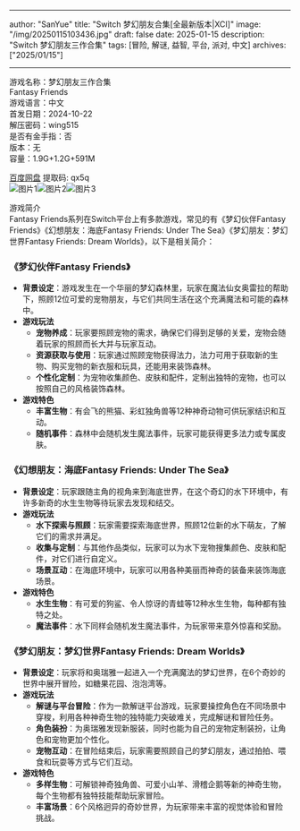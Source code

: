 
---
author: "SanYue"
title: "Switch 梦幻朋友合集[全最新版本|XCI]"
image: "/img/20250115103436.jpg"
draft: false
date: 2025-01-15
description: "Switch 梦幻朋友三作合集"
tags: [冒险, 解谜, 益智, 平台, 派对, 中文]
archives: ["2025/01/15"]

---

游戏名称：梦幻朋友三作合集   
Fantasy Friends    
游戏语言：中文  
首发日期：2024-10-22  
解压密码：wing515  
是否有金手指：否  
版本：无   
容量：1.9G+1.2G+591M

[百度网盘](https://pan.baidu.com/s/1rFzXYj5SK9i5lSMjv_slow) 提取码: qx5q  
![图片1](/img/5a3592.jpg)![图片2](/img/47ee95.jpg)![图片3](/img/ee9f3b.jpg)  

游戏简介  
Fantasy Friends系列在Switch平台上有多款游戏，常见的有《梦幻伙伴Fantasy Friends》《幻想朋友：海底Fantasy Friends: Under The Sea》《梦幻朋友：梦幻世界Fantasy Friends: Dream Worlds》，以下是相关简介：

### 《梦幻伙伴Fantasy Friends》
- **背景设定**：游戏发生在一个华丽的梦幻森林里，玩家在魔法仙女奥雷拉的帮助下，照顾12位可爱的宠物朋友，与它们共同生活在这个充满魔法和可能的森林中。
- **游戏玩法**
    - **宠物养成**：玩家要照顾宠物的需求，确保它们得到足够的关爱，宠物会随着玩家的照顾而长大并与玩家互动。
    - **资源获取与使用**：玩家通过照顾宠物获得法力，法力可用于获取新的生物、购买宠物的新衣服和玩具，还能用来装饰森林。
    - **个性化定制**：为宠物收集颜色、皮肤和配件，定制出独特的宠物，也可以按照自己的风格装饰森林。
- **游戏特色**
    - **丰富生物**：有会飞的熊猫、彩虹独角兽等12种神奇动物可供玩家结识和互动。
    - **随机事件**：森林中会随机发生魔法事件，玩家可能获得更多法力或专属皮肤。

### 《幻想朋友：海底Fantasy Friends: Under The Sea》
- **背景设定**：玩家跟随主角的视角来到海底世界，在这个奇幻的水下环境中，有许多新奇的水生生物等待玩家去发现和结交。
- **游戏玩法**
    - **水下探索与照顾**：玩家需要探索海底世界，照顾12位新的水下萌友，了解它们的需求并满足。
    - **收集与定制**：与其他作品类似，玩家可以为水下宠物搜集颜色、皮肤和配件，对它们进行自定义。
    - **场景互动**：在海底环境中，玩家可以用各种美丽而神奇的装备来装饰海底场景。
- **游戏特色**
    - **水生生物**：有可爱的狗鲨、令人惊讶的青蛙等12种水生生物，每种都有独特之处。
    - **魔法事件**：水下同样会随机发生魔法事件，为玩家带来意外惊喜和奖励。

### 《梦幻朋友：梦幻世界Fantasy Friends: Dream Worlds》
- **背景设定**：玩家将和奥瑞雅一起进入一个充满魔法的梦幻世界，在6个奇妙的世界中展开冒险，如糖果花园、泡泡湾等。
- **游戏玩法**
    - **解谜与平台冒险**：作为一款解谜平台游戏，玩家要操控角色在不同场景中穿梭，利用各种神奇生物的独特能力突破难关，完成解谜和冒险任务。
    - **角色装扮**：为奥瑞雅发现新服装，同时也能为自己的宠物定制装扮，让角色和宠物更加个性化。
    - **宠物互动**：在冒险结束后，玩家需要照顾自己的梦幻朋友，通过拍拍、喂食和玩耍等方式与它们互动。
- **游戏特色**
    - **多样生物**：可解锁神奇独角兽、可爱小山羊、滑稽企鹅等新的神奇生物，每个生物都有独特技能帮助玩家冒险。
    - **丰富场景**：6个风格迥异的奇妙世界，为玩家带来丰富的视觉体验和冒险挑战。
